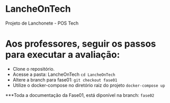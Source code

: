 # LancheOnTech
Projeto de Lanchonete - POS Tech

# Aos professores, seguir os passos para executar a avaliação:
- Clone o repositório.
- Acesse a pasta: LancheOnTech `cd LancheOnTech`
- Altere a branch para fase01: `git checkout fase01`
- Utilize o docker-compose no diretório raiz do projeto `docker-compose up`

***Toda a documentação da Fase01, está diponível na branch: `fase02`
